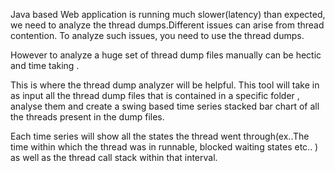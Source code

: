  Java based Web application is running much slower(latency)  than expected, we need to analyze the  thread dumps.Different issues can arise from thread contention. To analyze such issues, you need to use the thread dumps.
  
 However to analyze a huge set of thread dump files  manually can be hectic and time taking .
 
 This is where the  thread dump analyzer will be helpful.  This tool will take in as input all the thread dump files that is contained in a specific folder  , analyse them and create a  swing based  time series stacked bar chart of all the threads present in the dump files.

 Each time series will show all the states the thread went through(ex..The time within which the thread was in runnable, blocked waiting  states etc.. ) as well as the thread call stack within that interval.
